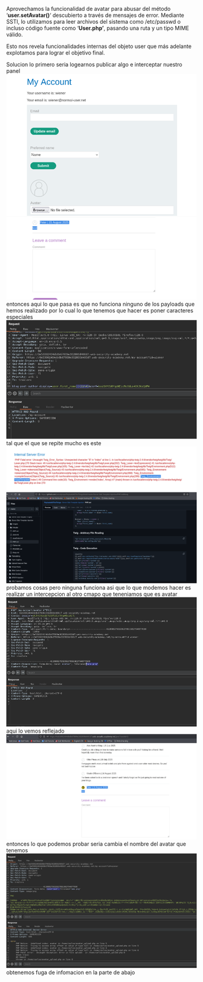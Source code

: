 Aprovechamos la funcionalidad de avatar para abusar del método ‘**user.setAvatar()**‘ descubierto a través de mensajes de error. Mediante SSTI, lo utilizamos para leer archivos del sistema como /etc/passwd o incluso código fuente como ‘**User.php’**, pasando una ruta y un tipo MIME válido.

Esto nos revela funcionalidades internas del objeto user que más adelante explotamos para lograr el objetivo final.

Solucion
lo primero seria logearnos publicar algo e interceptar nuestro panel
![Pasted_image_20250814205443.png](Imagenes/Pasted_image_20250814205443.png)
![Pasted_image_20250814205614.png](Imagenes/Pasted_image_20250814205614.png)
entonces aqui lo que pasa es que no funciona ninguno de los payloads que hemos realizado por lo cual lo que tenemos que hacer es poner caracteres especiales
![Pasted_image_20250814210102.png](Imagenes/Pasted_image_20250814210102.png)
tal que el que se repite mucho es este
![Pasted_image_20250814210139.png](Imagenes/Pasted_image_20250814210139.png)
![Pasted_image_20250814210517.png](Imagenes/Pasted_image_20250814210517.png)
probamos cosas pero ninguna funciona asi que lo que modemos hacer es realizar un intercepcion al otro cmapo que teneniamos que es avatar
![Pasted_image_20250814211004.png](Imagenes/Pasted_image_20250814211004.png)
aqui lo vemos reflejado
![Pasted_image_20250814211026.png](Imagenes/Pasted_image_20250814211026.png)
entonces lo que podemos probar seria cambia el nombre del avatar que tenemos 
![Pasted_image_20250814211127.png](Imagenes/Pasted_image_20250814211127.png)
obtenemos fuga de infomacion en la parte de abajo
